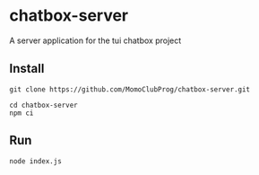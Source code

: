 # chatbox-server

A server application for the tui chatbox project

## Install

```
git clone https://github.com/MomoClubProg/chatbox-server.git

cd chatbox-server
npm ci
```

## Run

```
node index.js
```
